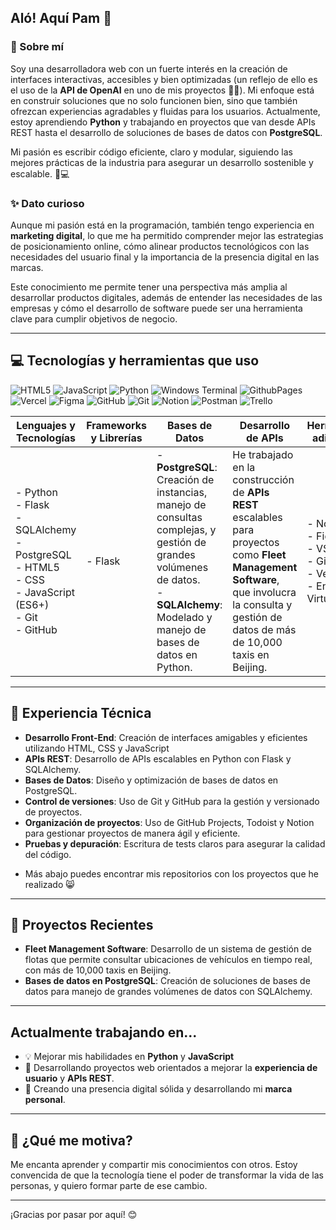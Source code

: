 ## Aló! Aquí Pam 🐹

### 🌱 Sobre mí

Soy una desarrolladora web con un fuerte interés en la creación de interfaces interactivas, accesibles y bien optimizadas (un reflejo de ello es el uso de la **API de OpenAI** en uno de mis proyectos 🙆‍♀️). Mi enfoque está en construir soluciones que no solo funcionen bien, sino que también ofrezcan experiencias agradables y fluidas para los usuarios. Actualmente, estoy aprendiendo **Python** y trabajando en proyectos que van desde APIs REST hasta el desarrollo de soluciones de bases de datos con **PostgreSQL**.

Mi pasión es escribir código eficiente, claro y modular, siguiendo las mejores prácticas de la industria para asegurar un desarrollo sostenible y escalable. 🚀💻

### ✨ Dato curioso

Aunque mi pasión está en la programación, también tengo experiencia en **marketing digital**, lo que me ha permitido comprender mejor las estrategias de posicionamiento online, cómo alinear productos tecnológicos con las necesidades del usuario final y la importancia de la presencia digital en las marcas. 

Este conocimiento me permite tener una perspectiva más amplia al desarrollar productos digitales, además de entender las necesidades de las empresas y cómo el desarrollo de software puede ser una herramienta clave para cumplir objetivos de negocio. 

---

## 💻 Tecnologías y herramientas que uso

![HTML5](https://img.shields.io/badge/html5-%23E34F26.svg?style=for-the-badge&logo=html5&logoColor=white) ![JavaScript](https://img.shields.io/badge/javascript-%23323330.svg?style=for-the-badge&logo=javascript&logoColor=%23F7DF1E) ![Python](https://img.shields.io/badge/python-3670A0?style=for-the-badge&logo=python&logoColor=ffdd54) ![Windows Terminal](https://img.shields.io/badge/Windows%20Terminal-%234D4D4D.svg?style=for-the-badge&logo=windows-terminal&logoColor=white) ![GithubPages](https://img.shields.io/badge/github%20pages-121013?style=for-the-badge&logo=github&logoColor=white) ![Vercel](https://img.shields.io/badge/vercel-%23000000.svg?style=for-the-badge&logo=vercel&logoColor=white) ![Figma](https://img.shields.io/badge/figma-%23F24E1E.svg?style=for-the-badge&logo=figma&logoColor=white) ![GitHub](https://img.shields.io/badge/github-%23121011.svg?style=for-the-badge&logo=github&logoColor=white) ![Git](https://img.shields.io/badge/git-%23F05033.svg?style=for-the-badge&logo=git&logoColor=white) ![Notion](https://img.shields.io/badge/Notion-%23000000.svg?style=for-the-badge&logo=notion&logoColor=white) ![Postman](https://img.shields.io/badge/Postman-FF6C37?style=for-the-badge&logo=postman&logoColor=white) ![Trello](https://img.shields.io/badge/Trello-%23026AA7.svg?style=for-the-badge&logo=Trello&logoColor=white)
  
| **Lenguajes y Tecnologías**                                                                                 | **Frameworks y Librerías** | **Bases de Datos**                                                                                         | **Desarrollo de APIs**                                                                                                                                  | **Herramientas adicionales**                              |
|---------------------------------------------------------------------------------------------------------------|-----------------------------|-----------------------------------------------------------------------------------------------------------|----------------------------------------------------------------------------------------------------------------------------------------------------------|----------------------------------------------------------|
| - Python<br>- Flask<br>- SQLAlchemy<br>- PostgreSQL<br>- HTML5<br>- CSS<br>- JavaScript (ES6+)<br>- Git<br>- GitHub | - Flask                     | - **PostgreSQL**: Creación de instancias, manejo de consultas complejas, y gestión de grandes volúmenes de datos.<br>- **SQLAlchemy**: Modelado y manejo de bases de datos en Python. | He trabajado en la construcción de **APIs REST** escalables para proyectos como **Fleet Management Software**, que involucra la consulta y gestión de datos de más de 10,000 taxis en Beijing. | - Notion<br>- Figma<br>- VS Code<br>- Git Bash<br>- Vercel<br>- Entornos Virtuales |

---

## 📌 Experiencia Técnica

- **Desarrollo Front-End**: Creación de interfaces amigables y eficientes utilizando HTML, CSS y JavaScript
- **APIs REST**: Desarrollo de APIs escalables en Python con Flask y SQLAlchemy.
- **Bases de Datos**: Diseño y optimización de bases de datos en PostgreSQL.
- **Control de versiones**: Uso de Git y GitHub para la gestión y versionado de proyectos.
- **Organización de proyectos**: Uso de GitHub Projects, Todoist y Notion para gestionar proyectos de manera ágil y eficiente.
- **Pruebas y depuración**: Escritura de tests claros para asegurar la calidad del código.

* Más abajo puedes encontrar mis repositorios con los proyectos que he realizado 😸
---

## 🎯 Proyectos Recientes

- **Fleet Management Software**: Desarrollo de un sistema de gestión de flotas que permite consultar ubicaciones de vehículos en tiempo real, con más de 10,000 taxis en Beijing.
- **Bases de datos en PostgreSQL**: Creación de soluciones de bases de datos para manejo de grandes volúmenes de datos con SQLAlchemy.

---

## Actualmente trabajando en...

- 💡 Mejorar mis habilidades en **Python** y **JavaScript**
- 🚀 Desarrollando proyectos web orientados a mejorar la **experiencia de usuario** y **APIs REST**.
- 🌱 Creando una presencia digital sólida y desarrollando mi **marca personal**.

---

## 🌻 ¿Qué me motiva?

Me encanta aprender y compartir mis conocimientos con otros. Estoy convencida de que la tecnología tiene el poder de transformar la vida de las personas, y quiero formar parte de ese cambio.

---

¡Gracias por pasar por aquí! 😊
